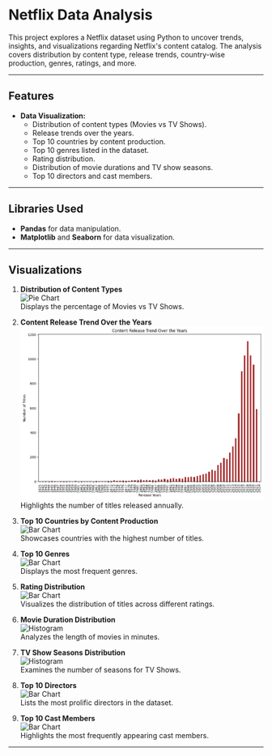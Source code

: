 # Netflix Data Analysis

This project explores a Netflix dataset using Python to uncover trends, insights, and visualizations regarding Netflix's content catalog. The analysis covers distribution by content type, release trends, country-wise production, genres, ratings, and more.

---

## Features


- **Data Visualization:**
  - Distribution of content types (Movies vs TV Shows).
  - Release trends over the years.
  - Top 10 countries by content production.
  - Top 10 genres listed in the dataset.
  - Rating distribution.
  - Distribution of movie durations and TV show seasons.
  - Top 10 directors and cast members.

---

## Libraries Used

- **Pandas** for data manipulation.
- **Matplotlib** and **Seaborn** for data visualization.

---

## Visualizations

1. **Distribution of Content Types**  
   ![Pie Chart](path/to/pie_chart_image)  
   Displays the percentage of Movies vs TV Shows.

2. **Content Release Trend Over the Years**  
   ![Bar Chart](https://github.com/keroSzn/netflix_analysis/blob/main/outputs/p1.png)  
   Highlights the number of titles released annually.

3. **Top 10 Countries by Content Production**  
   ![Bar Chart](path/to/top_countries_image)  
   Showcases countries with the highest number of titles.

4. **Top 10 Genres**  
   ![Bar Chart](path/to/top_genres_image)  
   Displays the most frequent genres.

5. **Rating Distribution**  
   ![Bar Chart](path/to/rating_distribution_image)  
   Visualizes the distribution of titles across different ratings.

6. **Movie Duration Distribution**  
   ![Histogram](path/to/movie_duration_image)  
   Analyzes the length of movies in minutes.

7. **TV Show Seasons Distribution**  
   ![Histogram](path/to/tv_show_seasons_image)  
   Examines the number of seasons for TV Shows.

8. **Top 10 Directors**  
   ![Bar Chart](path/to/top_directors_image)  
   Lists the most prolific directors in the dataset.

9. **Top 10 Cast Members**  
   ![Bar Chart](path/to/top_cast_image)  
   Highlights the most frequently appearing cast members.

---


